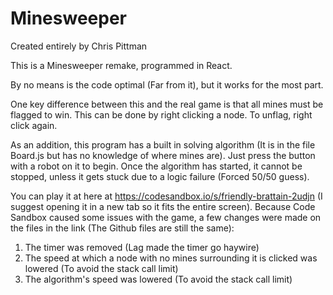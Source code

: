 # Minesweeper
Created entirely by Chris Pittman

This is a Minesweeper remake, programmed in React.

By no means is the code optimal (Far from it), but it works for the most part.

One key difference between this and the real game is that all mines must be flagged to win. This can be done by right clicking a node. To unflag, right click again.

As an addition, this program has a built in solving algorithm (It is in the file Board.js but has no knowledge of where mines are). Just press the button with a robot on it to begin. Once the algorithm has started, it cannot be stopped, unless it gets stuck due to a logic failure (Forced 50/50 guess).

You can play it at here at https://codesandbox.io/s/friendly-brattain-2udjn (I suggest opening it in a new tab so it fits the entire screen). Because Code Sandbox caused some issues with the game, a few changes were made on the files in the link (The Github files are still the same):
  1. The timer was removed (Lag made the timer go haywire)
  2. The speed at which a node with no mines surrounding it is clicked was lowered (To avoid the stack call limit)
  3. The algorithm's speed was lowered (To avoid the stack call limit)
